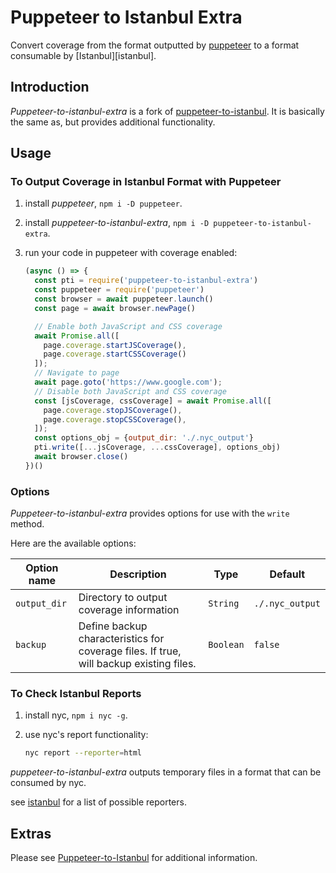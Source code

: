 # Puppeteer to Istanbul Extra

Convert coverage from the format outputted by [puppeteer](https://developers.google.com/web/tools/puppeteer/) to a format consumable by [Istanbul][istanbul].


## Introduction

*Puppeteer-to-istanbul-extra* is a fork of [puppeteer-to-istanbul](https://github.com/istanbuljs/puppeteer-to-istanbul). It is basically the same as, but provides additional functionality.


## Usage

### To Output Coverage in Istanbul Format with Puppeteer

1. install _puppeteer_, `npm i -D puppeteer`.
2. install _puppeteer-to-istanbul-extra_, `npm i -D puppeteer-to-istanbul-extra`.
3. run your code in puppeteer with coverage enabled:

    ```js
    (async () => {
      const pti = require('puppeteer-to-istanbul-extra')
      const puppeteer = require('puppeteer')
      const browser = await puppeteer.launch()
      const page = await browser.newPage()

      // Enable both JavaScript and CSS coverage
      await Promise.all([
        page.coverage.startJSCoverage(),
        page.coverage.startCSSCoverage()
      ]);
      // Navigate to page
      await page.goto('https://www.google.com');
      // Disable both JavaScript and CSS coverage
      const [jsCoverage, cssCoverage] = await Promise.all([
        page.coverage.stopJSCoverage(),
        page.coverage.stopCSSCoverage(),
      ]);
      const options_obj = {output_dir: './.nyc_output'}
      pti.write([...jsCoverage, ...cssCoverage], options_obj)
      await browser.close()
    })()
    ```


### Options

*Puppeteer-to-istanbul-extra* provides options for use with the `write` method. 

Here are the available options:

| Option name | Description | Type | Default |
| ----------- | ----------- | ---- | ------- |
| `output_dir` | Directory to output coverage information | `String` | `./.nyc_output` |
| `backup` | Define backup characteristics for coverage files. If true, will backup existing files. | `Boolean` | `false` |


### To Check Istanbul Reports

1. install nyc, `npm i nyc -g`.
2. use nyc's report functionality:

    ```bash
    nyc report --reporter=html
    ```

_puppeteer-to-istanbul-extra_ outputs temporary files in a format that can be consumed by nyc.

see [istanbul](https://github.com/istanbuljs/istanbuljs/tree/master/packages/istanbul-reports/lib) for a list of possible reporters.


## Extras

Please see [Puppeteer-to-Istanbul](https://github.com/istanbuljs/puppeteer-to-istanbul) for additional information.
